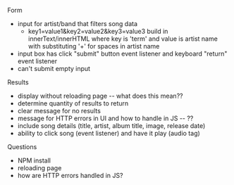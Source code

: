 Form
- input for artist/band that filters song data
    - key1=value1&key2=value2&key3=value3 build in innerText/innerHTML where key is 'term' and value is artist name with substituting '+' for spaces in artist name
- input box has click "submit" button event listener and keyboard "return" event listener
- can't submit empty input

Results
- display without reloading page -- what does this mean??
- determine quantity of results to return
- clear message for no results
- message for HTTP errors in UI and how to handle in JS -- ??
- include song details (title, artist, album title, image, release date)
- ability to click song (event listener) and have it play (audio tag)

Questions
- NPM install
- reloading page
- how are HTTP errors handled in JS?